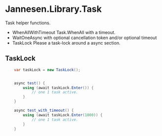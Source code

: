 ﻿# Jannesen.Library.Task

Task helper functions.

- WhenAllWithTimeout Task.WhenAll with a timeout.
- WaitOneAsync with optional cancellation token and/or optional timeout
- TaskLock Please a task-lock around a async section.

## TaskLock
```C#
    var taskLock = new TaskLock();


    async test() {
        using (await taskLock.Enter()) {
            // one 1 task active.         
        }
    }

    async test_with_timeout() {
        using (await taskLock.Enter(1000)) {
            // one 1 task active.         
        }
    }
```
